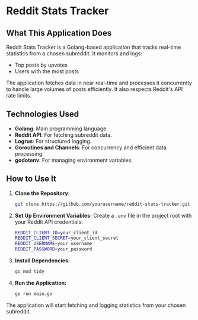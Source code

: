 # Reddit Stats Tracker

## What This Application Does

Reddit Stats Tracker is a Golang-based application that tracks real-time statistics from a chosen subreddit. It monitors and logs:

- Top posts by upvotes
- Users with the most posts

The application fetches data in near real-time and processes it concurrently to handle large volumes of posts efficiently. It also respects Reddit's API rate limits.

## Technologies Used

- **Golang**: Main programming language.
- **Reddit API**: For fetching subreddit data.
- **Logrus**: For structured logging.
- **Goroutines and Channels**: For concurrency and efficient data processing.
- **godotenv**: For managing environment variables.

## How to Use It

1. **Clone the Repository:**
       
    ```bash
    git clone https://github.com/yourusername/reddit-stats-tracker.git cd reddit-stats-tracker
    
    ```
    
2. **Set Up Environment Variables:** Create a `.env` file in the project root with your Reddit API credentials:
    
    ```bash
    REDDIT_CLIENT_ID=your_client_id 
    REDDIT_CLIENT_SECRET=your_client_secret 
    REDDIT_USERNAME=your_username 
    REDDIT_PASSWORD=your_password
    ```
    
3. **Install Dependencies:**
    
    ```bash
    go mod tidy
    ```
    
4. **Run the Application:**
    
    ```bash
    go run main.go
    ```
    

The application will start fetching and logging statistics from your chosen subreddit.